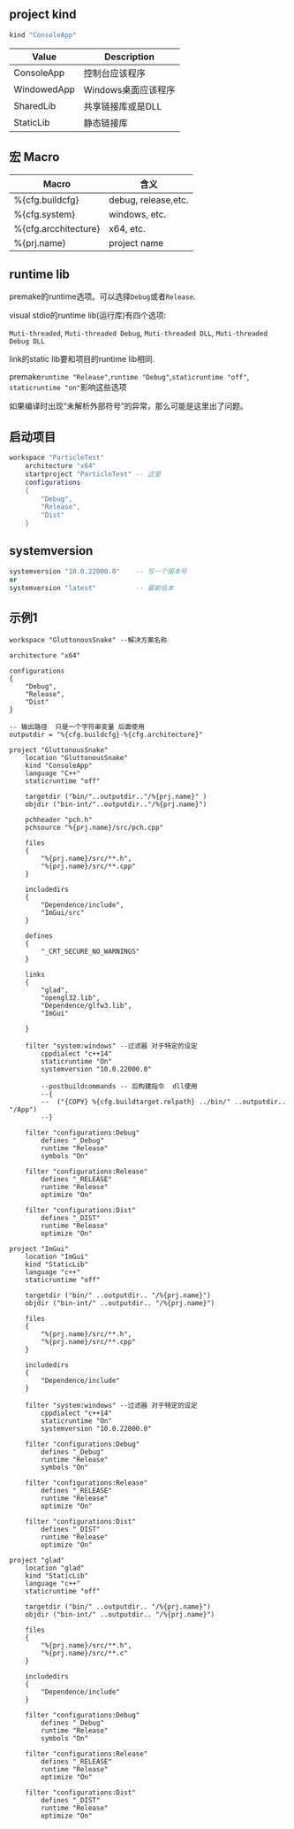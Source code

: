 ## project kind

```lua
kind "ConsoleApp"
```

| Value       | Description         |
| ----------- | ------------------- |
| ConsoleApp  | 控制台应该程序      |
| WindowedApp | Windows桌面应该程序 |
| SharedLib   | 共享链接库或是DLL   |
| StaticLib   | 静态链接库          |

## 宏 Macro

| Macro                | 含义                |
| -------------------- | ------------------- |
| %{cfg.buildcfg}      | debug, release,etc. |
| %{cfg.system}        | windows, etc.       |
| %{cfg.arcchitecture} | x64, etc.           |
| %{prj.name}          | project name        |

## runtime lib

premake的runtime选项。可以选择`Debug`或者`Release`.

visual stdio的runtime lib(运行库)有四个选项:

`Muti-threaded`, `Muti-threaded Debug`, `Muti-threaded DLL`, `Muti-threaded Debug DLL`

link的static lib要和项目的runtime lib相同.

premake`runtime "Release"`,`runtime "Debug"`,`staticruntime "off"`, `staticruntime "on"`影响这些选项

如果编译时出现“未解析外部符号”的异常，那么可能是这里出了问题。

## 启动项目

```lua
workspace "ParticleTest"
	architecture "x64"
	startproject "ParticleTest"	-- 这里
	configurations
	{
		"Debug",
		"Release",
		"Dist"
	}
```

## systemversion

```lua
systemversion "10.0.22000.0" 	-- 写一个版本号
or
systemversion "latest" 			-- 最新版本
```



## 示例1

```lus
workspace "GluttonousSnake"	--解决方案名称

architecture "x64"

configurations
{
	"Debug",
	"Release",
	"Dist"
}

-- 输出路径  只是一个字符串变量 后面使用
outputdir = "%{cfg.buildcfg}-%{cfg.architecture}"

project "GluttonousSnake"
	location "GluttonousSnake"
	kind "ConsoleApp"
	language "C++"
	staticruntime "off"
	
	targetdir ("bin/"..outputdir.."/%{prj.name}" )
	objdir ("bin-int/"..outputdir.."/%{prj.name}")
	
	pchheader "pch.h"
	pchsource "%{prj.name}/src/pch.cpp"
	
	files
	{
		"%{prj.name}/src/**.h",
		"%{prj.name}/src/**.cpp"
	}
	
	includedirs
	{
		"Dependence/include",
		"ImGui/src"
	}
	
	defines
	{
		"_CRT_SECURE_NO_WARNINGS"
	}
	
	links
	{
		"glad",
		"opengl32.lib",
		"Dependence/glfw3.lib",
		"ImGui"
		
	}
	
	filter "system:windows"	--过滤器 对于特定的设定
		cppdialect "c++14"
		staticruntime "On"
		systemversion "10.0.22000.0" 
		
		--postbuildcommands	-- 后构建指令  dll使用
		--{
		--	("{COPY} %{cfg.buildtarget.relpath} ../bin/" ..outputdir.. "/App")
		--}
	
	filter "configurations:Debug"
		defines "_Debug"
		runtime "Release"
		symbols "On"
		
	filter "configurations:Release"
		defines "_RELEASE"
		runtime "Release"
		optimize "On"
		
	filter "configurations:Dist"
		defines "_DIST"
		runtime "Release"
		optimize "On"
		
project "ImGui"
	location "ImGui"
	kind "StaticLib"
	language "c++"
	staticruntime "off"
	
	targetdir ("bin/" ..outputdir.. "/%{prj.name}")
	objdir ("bin-int/" ..outputdir.. "/%{prj.name}")
	
	files
	{
		"%{prj.name}/src/**.h",
		"%{prj.name}/src/**.cpp"
	}
	
	includedirs
	{
		"Dependence/include"
	}
	
	filter "system:windows"	--过滤器 对于特定的设定
		cppdialect "c++14"
		staticruntime "On"
		systemversion "10.0.22000.0" 
	
	filter "configurations:Debug"
		defines "_Debug"
		runtime "Release"
		symbols "On"
		
	filter "configurations:Release"
		defines "_RELEASE"
		runtime "Release"
		optimize "On"
		
	filter "configurations:Dist"
		defines "_DIST"
		runtime "Release"
		optimize "On"
		
project "glad"
	location "glad"
	kind "StaticLib"
	language "c++"
	staticruntime "off"
	
	targetdir ("bin/" ..outputdir.. "/%{prj.name}")
	objdir ("bin-int/" ..outputdir.. "/%{prj.name}")
	
	files
	{
		"%{prj.name}/src/**.h",
		"%{prj.name}/src/**.c"
	}
	
	includedirs
	{
		"Dependence/include"
	}
	
	filter "configurations:Debug"
		defines "_Debug"
		runtime "Release"
		symbols "On"
		
	filter "configurations:Release"
		defines "_RELEASE"
		runtime "Release"
		optimize "On"
		
	filter "configurations:Dist"
		defines "_DIST"
		runtime "Release"
		optimize "On"
```


